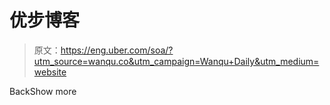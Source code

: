 # 优步博客

> 原文：<https://eng.uber.com/soa/?utm_source=wanqu.co&utm_campaign=Wanqu+Daily&utm_medium=website>

<title>Dropdown Icon</title>BackShow more